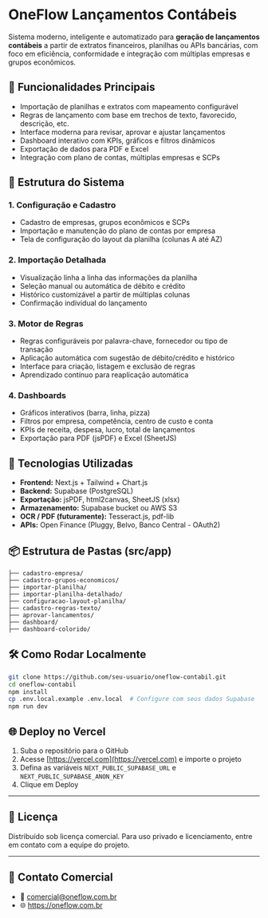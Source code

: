 
# OneFlow Lançamentos Contábeis

Sistema moderno, inteligente e automatizado para **geração de lançamentos contábeis** a partir de extratos financeiros, planilhas ou APIs bancárias, com foco em eficiência, conformidade e integração com múltiplas empresas e grupos econômicos.

## 🚀 Funcionalidades Principais

- Importação de planilhas e extratos com mapeamento configurável
- Regras de lançamento com base em trechos de texto, favorecido, descrição, etc.
- Interface moderna para revisar, aprovar e ajustar lançamentos
- Dashboard interativo com KPIs, gráficos e filtros dinâmicos
- Exportação de dados para PDF e Excel
- Integração com plano de contas, múltiplas empresas e SCPs

## 🧠 Estrutura do Sistema

### 1. Configuração e Cadastro
- Cadastro de empresas, grupos econômicos e SCPs
- Importação e manutenção do plano de contas por empresa
- Tela de configuração do layout da planilha (colunas A até AZ)

### 2. Importação Detalhada
- Visualização linha a linha das informações da planilha
- Seleção manual ou automática de débito e crédito
- Histórico customizável a partir de múltiplas colunas
- Confirmação individual do lançamento

### 3. Motor de Regras
- Regras configuráveis por palavra-chave, fornecedor ou tipo de transação
- Aplicação automática com sugestão de débito/crédito e histórico
- Interface para criação, listagem e exclusão de regras
- Aprendizado contínuo para reaplicação automática

### 4. Dashboards
- Gráficos interativos (barra, linha, pizza)
- Filtros por empresa, competência, centro de custo e conta
- KPIs de receita, despesa, lucro, total de lançamentos
- Exportação para PDF (jsPDF) e Excel (SheetJS)

## 🧱 Tecnologias Utilizadas

- **Frontend:** Next.js + Tailwind + Chart.js
- **Backend:** Supabase (PostgreSQL)
- **Exportação:** jsPDF, html2canvas, SheetJS (xlsx)
- **Armazenamento:** Supabase bucket ou AWS S3
- **OCR / PDF (futuramente):** Tesseract.js, pdf-lib
- **APIs:** Open Finance (Pluggy, Belvo, Banco Central - OAuth2)

## 📦 Estrutura de Pastas (src/app)

```
├── cadastro-empresa/
├── cadastro-grupos-economicos/
├── importar-planilha/
├── importar-planilha-detalhado/
├── configuracao-layout-planilha/
├── cadastro-regras-texto/
├── aprovar-lancamentos/
├── dashboard/
├── dashboard-colorido/
```

## 🛠️ Como Rodar Localmente

```bash
git clone https://github.com/seu-usuario/oneflow-contabil.git
cd oneflow-contabil
npm install
cp .env.local.example .env.local  # Configure com seus dados Supabase
npm run dev
```

## 🌐 Deploy no Vercel

1. Suba o repositório para o GitHub
2. Acesse [https://vercel.com](https://vercel.com) e importe o projeto
3. Defina as variáveis `NEXT_PUBLIC_SUPABASE_URL` e `NEXT_PUBLIC_SUPABASE_ANON_KEY`
4. Clique em Deploy

---

## 📄 Licença

Distribuído sob licença comercial. Para uso privado e licenciamento, entre em contato com a equipe do projeto.

---

## 💼 Contato Comercial

- 📧 comercial@oneflow.com.br
- 🌐 https://oneflow.com.br
